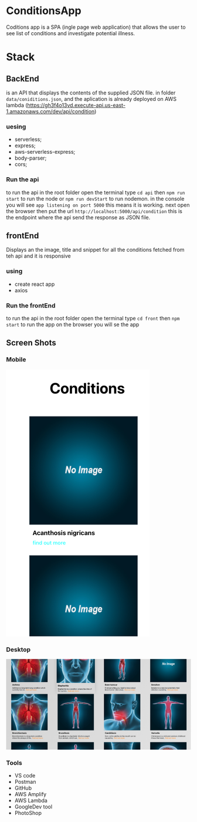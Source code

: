 # ConditionsApp
Coditions app is a SPA (ingle page web application) that allows the user to see list of conditions and investigate potential illness.

# Stack

## BackEnd
is an API that displays the contents of the supplied JSON file. in folder `data/coniditions.json`, and the aplication is already deployed  on AWS lambda (https://gh3f4o13vd.execute-api.us-east-1.amazonaws.com/dev/api/condition)

### uesing 
- serverless;
- express;
- aws-serverless-express;
- body-parser;
- cors;

### Run the api
to run the api in the root folder open the terminal type `cd api` then `npm run start` to run the node or `npm run devStart` to run nodemon.
in the console you will see `app listening on port 5000` this means it is working. next open the browser then put the url `http://localhost:5000/api/condition` this is the endpoint where the api send the response as JSON file.

## frontEnd 

Displays an the image, title and snippet for all the conditions fetched from teh api and it is responsive 

### using 
- create react app
- axios

### Run the frontEnd
to run the api in the root folder open the terminal type `cd front` then `npm  start` to run the app on the browser you will se the app 

## Screen Shots

### Mobile

![Mobile](https://github.com/SwaniEryani/conditionsApp/blob/master/DOX/mobile.png) 

### Desktop

![Desktop](https://github.com/SwaniEryani/conditionsApp/blob/master/DOX/desktop.png) 

### Tools
- VS code 
- Postman
- GitHub
- AWS Amplify
- AWS Lambda
- GoogleDev tool
- PhotoShop
